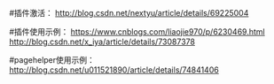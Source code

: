 #插件激活：
http://blog.csdn.net/nextyu/article/details/69225004

#插件使用示例：
https://www.cnblogs.com/liaojie970/p/6230469.html
http://blog.csdn.net/x_iya/article/details/73087378

#pagehelper使用示例：
http://blog.csdn.net/u011521890/article/details/74841406